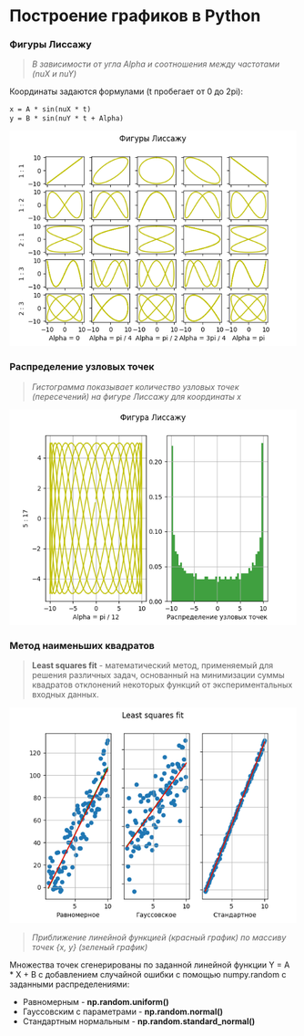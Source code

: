 # Построение графиков в Python


 
### Фигуры Лиссажу

> *В зависимости от угла Alpha и соотношения между частотами (nuX и nuY)*

Координаты задаются формулами (t пробегает от 0 до 2pi):

 ```
x = A * sin(nuX * t)
y = B * sin(nuY * t + Alpha)

 ```

![example1](ex1.png)

  
### Распределение узловых точек


> *Гистограмма показывает количество узловых точек (пересечений) на фигуре Лиссажу для координаты х*


![example2](ex2.png)


### Метод наименьших квадратов

> **Least squares fit** - математический метод, применяемый для решения различных задач, основанный на минимизации суммы квадратов отклонений некоторых функций от экспериментальных входных данных.

![example4](ex4.png)


> *Приближение линейной функцией (красный график) по массиву точек {x, y} (зеленый график)*


Множествa точек сгенерированы по заданной линейной функции Y = A \* X + B с добавлением случайной ошибки с помощью numpy.random с заданными распределениями:


* Pавномерным - **np.random.uniform()**
* Гауссовским с параметрами - **np.random.normal()**
* Стандартным нормальным - **np.random.standard_normal()**
